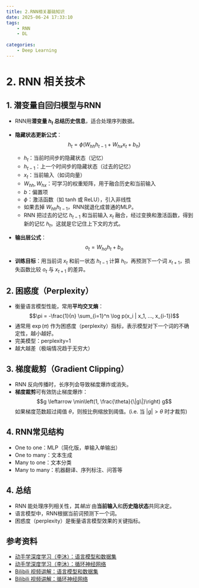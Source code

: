 ```yaml
---
title: 2.RNN相关基础知识
date: 2025-06-24 17:33:10
tags:
    - RNN
    - DL
    
categories:
    - Deep Learning
---
```

# 2. RNN 相关技术

## 1. 潜变量自回归模型与RNN

- RNN用**潜变量 $h_t$ 总结历史信息**，适合处理序列数据。
- **隐藏状态更新公式**：$$h_t = \phi(W_{hh} h_{t-1} + W_{hx} x_t + b_h)$$
	- $h_t$：当前时间步的隐藏状态（记忆）  
	- $h_{t-1}$：上一个时间步的隐藏状态（过去的记忆）  
	- $x_t$：当前输入（如词向量）  
	- $W_{hh}, W_{hx}$：可学习的权重矩阵，用于融合历史和当前输入  
	- $b$：偏置项  
	- $\phi$：激活函数（如 tanh 或 ReLU），引入非线性
	- 如果去掉 $W_{hh} h_{t-1}$，RNN就退化成普通的MLP。
	- RNN 把过去的记忆 $h_{t-1}$ 和当前输入 $x_t$ 融合，经过变换和激活函数，得到新的记忆 $h_t$。这就是它记住上下文的方式。
	
- **输出层公式**：$$o_t = W_{ho} h_t + b_o$$
- **训练目标**：用当前词 $x_t$ 和前一状态 $h_{t-1}$ 计算 $h_t$，再预测下一个词 $x_{t+1}$，损失函数比较 $o_t$ 与 $x_{t+1}$ 的差异。
    
## 2. 困惑度（Perplexity）

- 衡量语言模型性能，常用**平均交叉熵**：$$\pi = -\frac{1}{n} \sum_{i=1}^n \log p(x_i | x_1, ..., x_{i-1})$$
- 通常用 $\exp(\pi)$ 作为困惑度（perplexity）指标，表示模型对下一个词的不确定性，越小越好。
- 完美模型：perplexity=1
- 越大越差（极端情况趋于无穷大）
        
## 3. 梯度裁剪（Gradient Clipping）

- RNN 反向传播时，长序列会导致梯度爆炸或消失。
- **梯度裁剪**可有效防止梯度爆炸：$$g \leftarrow \min\left(1, \frac{\theta}{\|g\|}\right) g$$如果梯度范数超过阈值 $\theta$，则按比例缩放到阈值。(i.e. 当 $|g| > \theta$ 时才裁剪)
    
## 4. RNN常见结构

- One to one：MLP（简化版，单输入单输出）
- One to many：文本生成
- Many to one：文本分类
- Many to many：机器翻译、序列标注、问答等

## 4. 总结

- RNN 能处理序列相关性，其*输出* 由**当前输入**和**历史隐状态**共同决定。
- 语言模型中，RNN根据当前词预测下一个词。
- 困惑度（perplexity）是衡量语言模型效果的关键指标。

## 参考资料
- [动手学深度学习（李沐）：语言模型和数据集](https://zh.d2l.ai/chapter_recurrent-neural-networks/language-models-and-dataset.html)
- [动手学深度学习（李沐）：循环神经网络](https://zh.d2l.ai/chapter_recurrent-neural-networks/rnn.html)
- [Bilibili 视频讲解：语言模型和数据集](https://www.bilibili.com/video/BV1ZX4y1F7K3/)
- [Bilibili 视频讲解：循环神经网络](https://www.bilibili.com/video/BV1D64y1z7CA/)